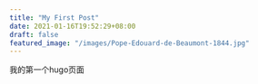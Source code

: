 ```yaml
---
title: "My First Post"
date: 2021-01-16T19:52:29+08:00
draft: false
featured_image: "/images/Pope-Edouard-de-Beaumont-1844.jpg"
---
```


我的第一个hugo页面



